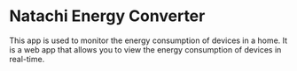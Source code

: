 # Natachi Energy Converter

This app is used to monitor the energy consumption of devices in a home. It is a web app that allows you to view the energy consumption of devices in real-time.